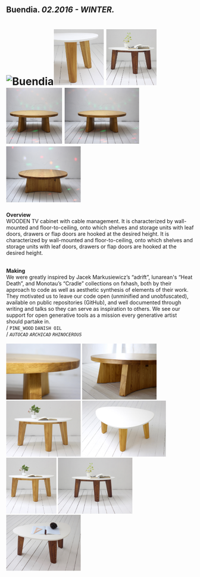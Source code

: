 
## Buendia. _02.2016 - WINTER._  
# ![Buendia](None)<a href="https://ewwgene.github.io/projects/Buendia/000.jpg"><img src="/projects/Buendia/000.jpg" height="150"></a> <a href="https://ewwgene.github.io/projects/Buendia/001.jpg"><img src="/projects/Buendia/001.jpg" height="150"></a> <a href="https://ewwgene.github.io/projects/Buendia/002.jpg"><img src="/projects/Buendia/002.jpg" height="150"></a> <a href="https://ewwgene.github.io/projects/Buendia/img_buen_01.jpg"><img src="/projects/Buendia/img_buen_01.jpg" height="150"></a> <a href="https://ewwgene.github.io/projects/Buendia/img_buen_02.jpg"><img src="/projects/Buendia/img_buen_02.jpg" height="150"></a>   
**Overview**  
WOODEN TV cabinet with cable management. It is characterized by wall-mounted and floor-to-ceiling, onto which shelves and storage units with leaf doors, drawers or flap doors are hooked at the desired height. It is characterized by wall-mounted and floor-to-ceiling, onto which shelves and storage units with leaf doors, drawers or flap doors are hooked at the desired height.  
<br>
  
**Making**  
We were greatly inspired by Jacek Markusiewicz’s “adrift”, lunarean's “Heat Death”, and Monotau’s “Cradle” collections on fxhash, both by their approach to code as well as aesthetic synthesis of elements of their work. They motivated us to leave our code open (unminified and unobfuscated), available on public repositories (GitHub), and well documented through writing and talks so they can serve as inspiration to others. We see our support for open generative tools as a mission every generative artist should partake in.  
/
`PINE_WOOD` `DANISH OIL`   
/
_`AUTOCAD`_ _`ARCHICAD`_ _`RHINOCEROUS`_   
<br>
<a href="https://ewwgene.github.io/projects/Buendia/img_buen_03.jpg"><img src="/projects/Buendia/img_buen_03.jpg" height="150"></a> <a href="https://ewwgene.github.io/projects/Buendia/img_buen_04.jpg"><img src="/projects/Buendia/img_buen_04.jpg" height="150"></a> <a href="https://ewwgene.github.io/projects/Buendia/img_honey_01.jpg"><img src="/projects/Buendia/img_honey_01.jpg" height="150"></a> <a href="https://ewwgene.github.io/projects/Buendia/img_honey_03.jpg"><img src="/projects/Buendia/img_honey_03.jpg" height="150"></a> <a href="https://ewwgene.github.io/projects/Buendia/img_honey_th.jpg"><img src="/projects/Buendia/img_honey_th.jpg" height="150"></a> <a href="https://ewwgene.github.io/projects/Buendia/img_nut_01.jpg"><img src="/projects/Buendia/img_nut_01.jpg" height="150"></a> <a href="https://ewwgene.github.io/projects/Buendia/img_nut_02.jpg"><img src="/projects/Buendia/img_nut_02.jpg" height="150"></a> 
